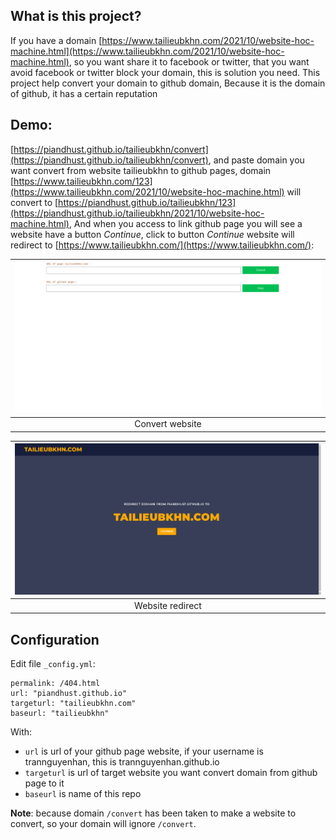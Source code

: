 ## What is this project?

If you have a domain [https://www.tailieubkhn.com/2021/10/website-hoc-machine.html](https://www.tailieubkhn.com/2021/10/website-hoc-machine.html), so you want share it to facebook or twitter, that you want avoid facebook or twitter block your domain, this is solution you need. This project help convert your domain to github domain, Because it is the domain of github, it has a certain reputation

## Demo: 

[https://piandhust.github.io/tailieubkhn/convert](https://piandhust.github.io/tailieubkhn/convert), and paste domain you want convert from website tailieubkhn to github pages, domain [https://www.tailieubkhn.com/123](https://www.tailieubkhn.com/2021/10/website-hoc-machine.html) will convert to [https://piandhust.github.io/tailieubkhn/123](https://piandhust.github.io/tailieubkhn/2021/10/website-hoc-machine.html), And when you access to link github page you will see a website have a button _Continue_, click to button _Continue_ website will redirect to [https://www.tailieubkhn.com/](https://www.tailieubkhn.com/):

| ![](https://raw.githubusercontent.com/piandhust/tailieubkhn/master/images/convert.png) |
| :----: |
| Convert website |

| ![](https://raw.githubusercontent.com/piandhust/tailieubkhn/master/images/home.png) |
| :----: |
| Website redirect |


## Configuration

Edit file `_config.yml`: 
```
permalink: /404.html
url: "piandhust.github.io"
targeturl: "tailieubkhn.com"
baseurl: "tailieubkhn"
```

With: 
- `url` is url of your github page website, if your username is trannguyenhan, this is trannguyenhan.github.io
- `targeturl` is url of target website you want convert domain from github page to it
- `baseurl` is name of this repo

**Note**: because domain `/convert` has been taken to make a website to convert, so your domain will ignore `/convert`.
